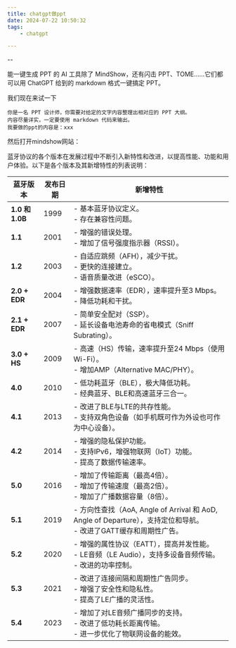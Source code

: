 ```yaml
---
title: chatgpt做ppt
date: 2024-07-22 10:50:32
tags:
	- chatgpt

---
```


--

能一键生成 PPT 的 AI 工具除了 MindShow，还有闪击 PPT、TOME……它们都可以用 ChatGPT 给到的 markdown 格式一键搞定 PPT。

我们现在来试一下

```
你是一名 PPT 设计师，你需要对给定的文字内容整理出相对应的 PPT 大纲。
内容尽量详实，一定要使用 markdown 代码来输出。
我要做的ppt的内容是：xxx
```

然后打开mindshow网站：



蓝牙协议的各个版本在发展过程中不断引入新特性和改进，以提高性能、功能和用户体验。以下是各个版本及其新增特性的列表说明：

| **蓝牙版本**    | **发布日期** | **新增特性**                                                 |
| --------------- | ------------ | ------------------------------------------------------------ |
| **1.0 和 1.0B** | 1999         | - 基本蓝牙协议定义。<br>- 存在兼容性问题。                   |
| **1.1**         | 2001         | - 增强的错误处理。<br>- 增加了信号强度指示器（RSSI）。       |
| **1.2**         | 2003         | - 自适应跳频（AFH），减少干扰。<br>- 更快的连接建立。<br>- 语音质量改进（eSCO）。 |
| **2.0 + EDR**   | 2004         | - 增强数据速率（EDR），速率提升至3 Mbps。<br>- 降低功耗和干扰。 |
| **2.1 + EDR**   | 2007         | - 简单安全配对（SSP）。<br>- 延长设备电池寿命的省电模式（Sniff Subrating）。 |
| **3.0 + HS**    | 2009         | - 高速（HS）传输，速率提升至24 Mbps（使用Wi-Fi）。<br>- 增加AMP（Alternative MAC/PHY）。 |
| **4.0**         | 2010         | - 低功耗蓝牙（BLE），极大降低功耗。<br>- 经典蓝牙、BLE和高速蓝牙三合一。 |
| **4.1**         | 2013         | - 改进了BLE与LTE的共存性能。<br>- 支持双角色设备（如手机既可作为外设也可作为中心设备）。 |
| **4.2**         | 2014         | - 增强的隐私保护功能。<br>- 支持IPv6，增强物联网（IoT）功能。<br>- 提高了数据传输速率。 |
| **5.0**         | 2016         | - 增加了传输距离（最高4倍）。<br>- 增加了传输速度（最高2倍）。<br>- 增加了广播数据容量（8倍）。 |
| **5.1**         | 2019         | - 方向性查找（AoA, Angle of Arrival 和 AoD, Angle of Departure），支持定位和导航。<br>- 改进了GATT缓存和周期性广告。 |
| **5.2**         | 2020         | - 增强的属性协议（EATT），提高并发性能。<br>- LE音频（LE Audio），支持多设备音频传输。<br>- 改进的功率控制。 |
| **5.3**         | 2021         | - 改进了连接间隔和周期性广告同步。<br>- 增强了安全性和隐私性。<br>- 提高了LE广播的灵活性。 |
| **5.4**         | 2023         | - 增加了对LE音频广播同步的支持。<br>- 改进了低功耗长距离传输。<br>- 进一步优化了物联网设备的能效。 |

